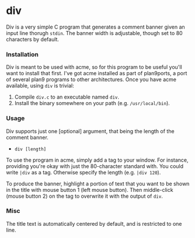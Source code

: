 # div
Div is a very simple C program that generates a comment banner given an input line thorugh `stdin`. The banner width is adjustable, though set to 80 characters by default. 

### Installation
Div is meant to be used with acme, so for this program to be useful you'll want to install that first. I've got acme installed as part of plan9ports, a port of several plan9 programs to other architectures. Once you have acme available, using `div` is trivial: 

1. Compile `div.c` to an executable named `div`. 
2. Install the binary somewhere on your path (e.g. `/usr/local/bin`).

### Usage

Div supports just one [optional] argument, that being the length of the comment banner. 

* `div [length]`

To use the program in acme, simply add a tag to your window. For instance, providing you're okay with just the 80-character standard with. You could write `|div` as a tag. Otherwise specify the length (e.g. `|div 120`). 

To produce the banner, highlight a portion of text that you want to be shown in the title with mouse button 1 (left mouse button). Then middle-click (mouse button 2) on the tag to overwrite it with the output of `div`. 

### Misc

The title text is automatically centered by default, and is restricted to one line. 
